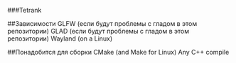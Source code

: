 ###Tetrank

##Зависимости
GLFW (если будут проблемы с гладом в этом репозитории)
GLAD (если будут проблемы с гладом в этом репозитории)
Wayland (on a Linux)

##Понадобится для сборки
CMake (and Make for Linux)
Any C++ compile
